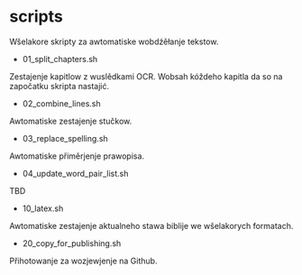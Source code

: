 # scripts

Wšelakore skripty za awtomatiske wobdźěłanje tekstow.

- 01_split_chapters.sh

Zestajenje kapitlow z wuslědkami OCR. Wobsah kóždeho kapitla da so na započatku skripta nastajić.

- 02_combine_lines.sh

Awtomatiske zestajenje stučkow.

- 03_replace_spelling.sh

Awtomatiske přiměrjenje prawopisa.

- 04_update_word_pair_list.sh

TBD


- 10_latex.sh

Awtomatiske zestajenje aktualneho stawa biblije we wšelakorych formatach.

- 20_copy_for_publishing.sh

Přihotowanje za wozjewjenje na Github.


